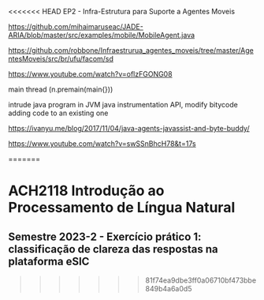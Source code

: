 <<<<<<< HEAD
EP2 - Infra-Estrutura para Suporte a Agentes Moveis

https://github.com/mihaimaruseac/JADE-ARIA/blob/master/src/examples/mobile/MobileAgent.java

https://github.com/robbone/Infraestrurua_agentes_moveis/tree/master/AgentesMoveis/src/br/ufu/facom/sd


https://www.youtube.com/watch?v=oflzFGONG08

main thread (n.premain(main{}))

intrude java program in JVM
java instrumentation API, modify bitycode adding code to an existing one

https://ivanyu.me/blog/2017/11/04/java-agents-javassist-and-byte-buddy/

https://www.youtube.com/watch?v=swSSnBhcH78&t=17s

 
=======
# ACH2118 Introdução ao Processamento de Língua Natural 
## Semestre 2023-2 - Exercício prático 1: classificação de clareza das respostas na plataforma eSIC
>>>>>>> 81f74ea9dbe3ff0a06710bf473bbe849b4a6a0d5
